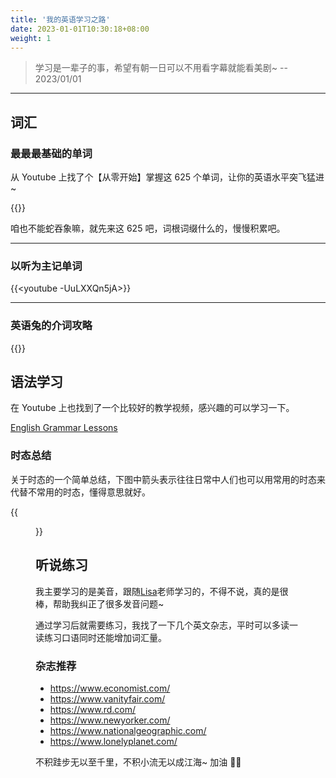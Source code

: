 ```yaml
---
title: '我的英语学习之路'
date: 2023-01-01T10:30:18+08:00
weight: 1
---
```


> 学习是一辈子的事，希望有朝一日可以不用看字幕就能看美剧~ -- 2023/01/01

---

## 词汇

### 最最最基础的单词

从 Youtube 上找了个【从零开始】掌握这 625 个单词，让你的英语水平突飞猛进~

{{<youtube zc3UQQVgQ1s>}}

咱也不能蛇吞象嘛，就先来这 625 吧，词根词缀什么的，慢慢积累吧。

---

### 以听为主记单词

{{<youtube -UuLXXQn5jA>}}

---

### 英语兔的介词攻略

{{<bilibili BV1E64y1m75Z>}}

## 语法学习

在 Youtube 上也找到了一个比较好的教学视频，感兴趣的可以学习一下。

[English Grammar Lessons](https://www.youtube.com/playlist?list=PLD6t6ckHsruY_i7_rZhKcRBmXDdawiqUM)

### 时态总结

关于时态的一个简单总结，下图中箭头表示往往日常中人们也可以用常用的时态来代替不常用的时态，懂得意思就好。

{{<figure src="/images/time-tense.png" title="">}}

## 听说练习

我主要学习的是美音，跟随[Lisa](https://www.youtube.com/@AccurateEnglish)老师学习的，不得不说，真的是很棒，帮助我纠正了很多发音问题~

通过学习后就需要练习，我找了一下几个英文杂志，平时可以多读一读练习口语同时还能增加词汇量。

### 杂志推荐

- https://www.economist.com/
- https://www.vanityfair.com/
- https://www.rd.com/
- https://www.newyorker.com/
- https://www.nationalgeographic.com/
- https://www.lonelyplanet.com/

不积跬步无以至千里，不积小流无以成江海~ 加油 💪🏻
